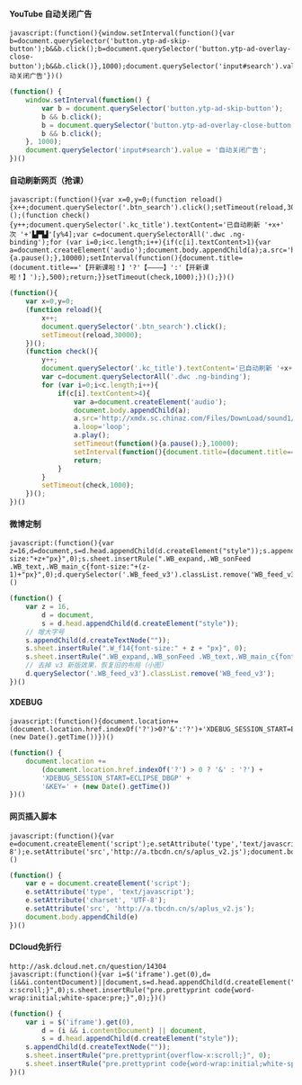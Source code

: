 #### YouTube 自动关闭广告

	javascript:(function(){window.setInterval(function(){var b=document.querySelector('button.ytp-ad-skip-button');b&&b.click();b=document.querySelector('button.ytp-ad-overlay-close-button');b&&b.click()},1000);document.querySelector('input#search').value='自动关闭广告'})()

```javascript
(function() {
	window.setInterval(function() {
		var b = document.querySelector('button.ytp-ad-skip-button');
		b && b.click();
		b = document.querySelector('button.ytp-ad-overlay-close-button');
		b && b.click();
	}, 1000);
	document.querySelector('input#search').value = '自动关闭广告';
})()
```

#### 自动刷新网页（抢课）

	javascript:(function(){var x=0,y=0;(function reload(){x++;document.querySelector('.btn_search').click();setTimeout(reload,30000);})();(function check(){y++;document.querySelector('.kc_title').textContent='已自动刷新 '+x+' 次 '+'▙▛▜▟'[y%4];var c=document.querySelectorAll('.dwc .ng-binding');for (var i=0;i<c.length;i++){if(c[i].textContent>1){var a=document.createElement('audio');document.body.appendChild(a);a.src='http://xmdx.sc.chinaz.com/Files/DownLoad/sound1/201709/9239.mp3';a.loop='loop';a.play();setTimeout(function(){a.pause();},10000);setInterval(function(){document.title=(document.title=='【开新课啦！】'?'【————】':'【开新课啦！】');},500);return;}}setTimeout(check,1000);})();})()

```javascript
(function(){
	var x=0,y=0;
	(function reload(){
		x++;
		document.querySelector('.btn_search').click();
		setTimeout(reload,30000);
	})();
	(function check(){
		y++;
		document.querySelector('.kc_title').textContent='已自动刷新 '+x+' 次 '+'▙▛▜▟'[y%4];
		var c=document.querySelectorAll('.dwc .ng-binding');
		for (var i=0;i<c.length;i++){
			if(c[i].textContent>4){
				var a=document.createElement('audio');
				document.body.appendChild(a);
				a.src='http://xmdx.sc.chinaz.com/Files/DownLoad/sound1/201709/9239.mp3';
				a.loop='loop';
				a.play();
				setTimeout(function(){a.pause();},10000);
				setInterval(function(){document.title=(document.title=='【开新课啦！】'?'【————】':'【开新课啦！】');},500);
				return;
			}
		}
		setTimeout(check,1000);
	})();
})()
```

#### 微博定制

	javascript:(function(){var z=16,d=document,s=d.head.appendChild(d.createElement("style"));s.appendChild(d.createTextNode(""));s.sheet.insertRule(".W_f14{font-size:"+z+"px}",0);s.sheet.insertRule(".WB_expand,.WB_sonFeed .WB_text,.WB_main_c{font-size:"+(z-1)+"px}",0);d.querySelector('.WB_feed_v3').classList.remove('WB_feed_v3');})()

```javascript
(function() {
	var z = 16,
		d = document,
		s = d.head.appendChild(d.createElement("style"));
	// 增大字号
	s.appendChild(d.createTextNode(""));
	s.sheet.insertRule(".W_f14{font-size:" + z + "px}", 0);
	s.sheet.insertRule(".WB_expand,.WB_sonFeed .WB_text,.WB_main_c{font-size:" + (z - 1) + "px}", 0);
	// 去掉 v3 新版效果，恢复旧的布局（小图）
	d.querySelector('.WB_feed_v3').classList.remove('WB_feed_v3');
})()
```

#### XDEBUG

	javascript:(function(){document.location+=(document.location.href.indexOf('?')>0?'&':'?')+'XDEBUG_SESSION_START=ECLIPSE_DBGP'+'&KEY='+(new Date().getTime())})()

```javascript
(function() {
	document.location +=
		(document.location.href.indexOf('?') > 0 ? '&' : '?') +
		'XDEBUG_SESSION_START=ECLIPSE_DBGP' +
		'&KEY=' + (new Date().getTime())
})()
```

#### 网页插入脚本

	javascript:(function(){var e=document.createElement('script');e.setAttribute('type','text/javascript');e.setAttribute('charset','UTF-8');e.setAttribute('src','http://a.tbcdn.cn/s/aplus_v2.js');document.body.appendChild(e)})()

```javascript
(function() {
	var e = document.createElement('script');
	e.setAttribute('type', 'text/javascript');
	e.setAttribute('charset', 'UTF-8');
	e.setAttribute('src', 'http://a.tbcdn.cn/s/aplus_v2.js');
	document.body.appendChild(e)
})()
```

#### DCloud免折行

	http://ask.dcloud.net.cn/question/14304
	javascript:(function(){var i=$('iframe').get(0),d=(i&&i.contentDocument)||document,s=d.head.appendChild(d.createElement("style"));s.appendChild(d.createTextNode(""));s.sheet.insertRule("pre.prettyprint{overflow-x:scroll;}",0);s.sheet.insertRule("pre.prettyprint code{word-wrap:initial;white-space:pre;}",0);})()

```javascript
(function() {
	var i = $('iframe').get(0),
		d = (i && i.contentDocument) || document,
		s = d.head.appendChild(d.createElement("style"));
	s.appendChild(d.createTextNode(""));
	s.sheet.insertRule("pre.prettyprint{overflow-x:scroll;}", 0);
	s.sheet.insertRule("pre.prettyprint code{word-wrap:initial;white-space:pre;}", 0);
})()
```
